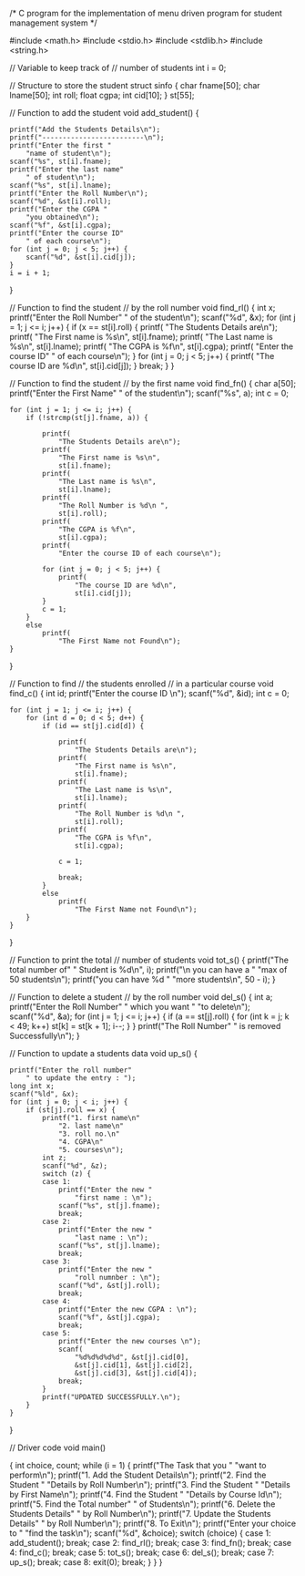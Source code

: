 /* C program for the implementation of
 menu driven program for student
 management system */

#include <math.h>
#include <stdio.h>
#include <stdlib.h>
#include <string.h>

// Variable to keep track of
// number of students
int i = 0;

// Structure to store the student
struct sinfo {
	char fname[50];
	char lname[50];
	int roll;
	float cgpa;
	int cid[10];
} st[55];

// Function to add the student
void add_student()
{

	printf("Add the Students Details\n");
	printf("-------------------------\n");
	printf("Enter the first "
		"name of student\n");
	scanf("%s", st[i].fname);
	printf("Enter the last name"
		" of student\n");
	scanf("%s", st[i].lname);
	printf("Enter the Roll Number\n");
	scanf("%d", &st[i].roll);
	printf("Enter the CGPA "
		"you obtained\n");
	scanf("%f", &st[i].cgpa);
	printf("Enter the course ID"
		" of each course\n");
	for (int j = 0; j < 5; j++) {
		scanf("%d", &st[i].cid[j]);
	}
	i = i + 1;
}

// Function to find the student
// by the roll number
void find_rl()
{
	int x;
	printf("Enter the Roll Number"
		" of the student\n");
	scanf("%d", &x);
	for (int j = 1; j <= i; j++) {
		if (x == st[i].roll) {
			printf(
				"The Students Details are\n");
			printf(
				"The First name is %s\n",
				st[i].fname);
			printf(
				"The Last name is %s\n",
				st[i].lname);
			printf(
				"The CGPA is %f\n",
				st[i].cgpa);
			printf(
				"Enter the course ID"
				" of each course\n");
		}
		for (int j = 0; j < 5; j++) {
			printf(
				"The course ID are %d\n",
				st[i].cid[j]);
		}
		break;
	}
}

// Function to find the student
// by the first name
void find_fn()
{
	char a[50];
	printf("Enter the First Name"
		" of the student\n");
	scanf("%s", a);
	int c = 0;

	for (int j = 1; j <= i; j++) {
		if (!strcmp(st[j].fname, a)) {

			printf(
				"The Students Details are\n");
			printf(
				"The First name is %s\n",
				st[i].fname);
			printf(
				"The Last name is %s\n",
				st[i].lname);
			printf(
				"The Roll Number is %d\n ",
				st[i].roll);
			printf(
				"The CGPA is %f\n",
				st[i].cgpa);
			printf(
				"Enter the course ID of each course\n");

			for (int j = 0; j < 5; j++) {
				printf(
					"The course ID are %d\n",
					st[i].cid[j]);
			}
			c = 1;
		}
		else
			printf(
				"The First Name not Found\n");
	}
}

// Function to find
// the students enrolled
// in a particular course
void find_c()
{
	int id;
	printf("Enter the course ID \n");
	scanf("%d", &id);
	int c = 0;

	for (int j = 1; j <= i; j++) {
		for (int d = 0; d < 5; d++) {
			if (id == st[j].cid[d]) {

				printf(
					"The Students Details are\n");
				printf(
					"The First name is %s\n",
					st[i].fname);
				printf(
					"The Last name is %s\n",
					st[i].lname);
				printf(
					"The Roll Number is %d\n ",
					st[i].roll);
				printf(
					"The CGPA is %f\n",
					st[i].cgpa);

				c = 1;

				break;
			}
			else
				printf(
					"The First Name not Found\n");
		}
	}
}

// Function to print the total
// number of students
void tot_s()
{
	printf("The total number of"
		" Student is %d\n",
		i);
	printf("\n you can have a "
		"max of 50 students\n");
	printf("you can have %d "
		"more students\n",
		50 - i);
}

// Function to delete a student
// by the roll number
void del_s()
{
	int a;
	printf("Enter the Roll Number"
		" which you want "
		"to delete\n");
	scanf("%d", &a);
	for (int j = 1; j <= i; j++) {
		if (a == st[j].roll) {
			for (int k = j; k < 49; k++)
				st[k] = st[k + 1];
			i--;
		}
	}
	printf("The Roll Number"
		" is removed Successfully\n");
}

// Function to update a students data
void up_s()
{

	printf("Enter the roll number"
		" to update the entry : ");
	long int x;
	scanf("%ld", &x);
	for (int j = 0; j < i; j++) {
		if (st[j].roll == x) {
			printf("1. first name\n"
				"2. last name\n"
				"3. roll no.\n"
				"4. CGPA\n"
				"5. courses\n");
			int z;
			scanf("%d", &z);
			switch (z) {
			case 1:
				printf("Enter the new "
					"first name : \n");
				scanf("%s", st[j].fname);
				break;
			case 2:
				printf("Enter the new "
					"last name : \n");
				scanf("%s", st[j].lname);
				break;
			case 3:
				printf("Enter the new "
					"roll numnber : \n");
				scanf("%d", &st[j].roll);
				break;
			case 4:
				printf("Enter the new CGPA : \n");
				scanf("%f", &st[j].cgpa);
				break;
			case 5:
				printf("Enter the new courses \n");
				scanf(
					"%d%d%d%d%d", &st[j].cid[0],
					&st[j].cid[1], &st[j].cid[2],
					&st[j].cid[3], &st[j].cid[4]);
				break;
			}
			printf("UPDATED SUCCESSFULLY.\n");
		}
	}
}

// Driver code
void main()

{
	int choice, count;
	while (i = 1) {
		printf("The Task that you "
			"want to perform\n");
		printf("1. Add the Student Details\n");
		printf("2. Find the Student "
			"Details by Roll Number\n");
		printf("3. Find the Student "
			"Details by First Name\n");
		printf("4. Find the Student "
			"Details by Course Id\n");
		printf("5. Find the Total number"
			" of Students\n");
		printf("6. Delete the Students Details"
			" by Roll Number\n");
		printf("7. Update the Students Details"
			" by Roll Number\n");
		printf("8. To Exit\n");
		printf("Enter your choice to "
			"find the task\n");
		scanf("%d", &choice);
		switch (choice) {
		case 1:
			add_student();
			break;
		case 2:
			find_rl();
			break;
		case 3:
			find_fn();
			break;
		case 4:
			find_c();
			break;
		case 5:
			tot_s();
			break;
		case 6:
			del_s();
			break;
		case 7:
			up_s();
			break;
		case 8:
			exit(0);
			break;
		}
	}
}
